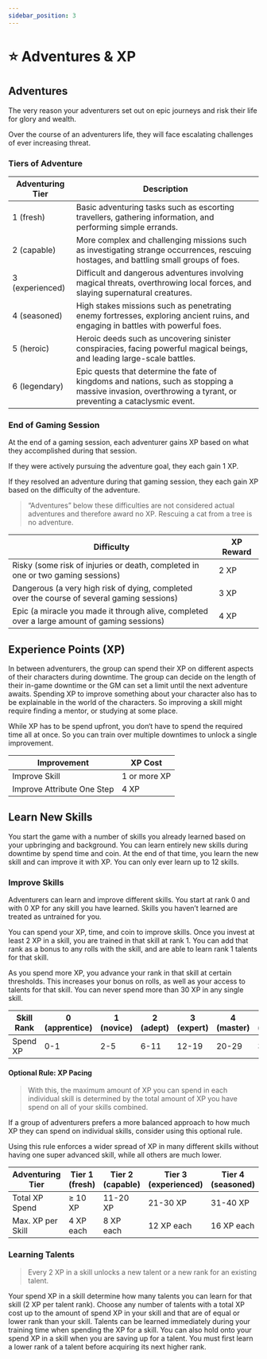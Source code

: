 ```yaml
---
sidebar_position: 3
---
```


# ⭐ Adventures & XP

## Adventures

The very reason your adventurers set out on epic journeys and risk their life for glory and wealth.

Over the course of an adventurers life, they will face escalating challenges of ever increasing threat.

### Tiers of Adventure

| Adventuring Tier | Description |
| --- | --- |
| 1 (fresh) | Basic adventuring tasks such as escorting travellers, gathering information, and performing simple errands. |
| 2 (capable) | More complex and challenging missions such as investigating strange occurrences, rescuing hostages, and battling small groups of foes. |
| 3 (experienced) | Difficult and dangerous adventures involving magical threats, overthrowing local forces, and slaying supernatural creatures. |
| 4 (seasoned) | High stakes missions such as penetrating enemy fortresses, exploring ancient ruins, and engaging in battles with powerful foes. |
| 5 (heroic) | Heroic deeds such as uncovering sinister conspiracies, facing powerful magical beings, and leading large-scale battles. |
| 6 (legendary)  | Epic quests that determine the fate of kingdoms and nations, such as stopping a massive invasion, overthrowing a tyrant, or preventing a cataclysmic event. |

### End of Gaming Session

At the end of a gaming session, each adventurer gains XP based on what they accomplished during that session.

If they were actively pursuing the adventure goal, they each gain 1 XP.

If they resolved an adventure during that gaming session, they each gain XP based on the difficulty of the adventure.

> “Adventures” below these difficulties are not considered actual adventures and therefore award no XP. Rescuing a cat from a tree is no adventure.
> 

| Difficulty | XP Reward |
| --- | --- |
| Risky (some risk of injuries or death, completed in one or two gaming sessions) | 2 XP |
| Dangerous (a very high risk of dying, completed over the course of several gaming sessions) | 3 XP |
| Epic (a miracle you made it through alive, completed over a large amount of gaming sessions) | 4 XP |

## Experience Points (XP)

In between adventurers, the group can spend their XP on different aspects of their characters during downtime. The group can decide on the length of their in-game downtime or the GM can set a limit until the next adventure awaits. Spending XP to improve something about your character also has to be explainable in the world of the characters. So improving a skill might require finding a mentor, or studying at some place.

While XP has to be spend upfront, you don‘t have to spend the required time all at once. So you can train over multiple downtimes to unlock a single improvement.

| **Improvement** | **XP Cost** |
| --- | --- |
| Improve Skill | 1 or more XP |
| Improve Attribute One Step | 4 XP |

## Learn New Skills

You start the game with a number of skills you already learned based on your upbringing and background. You can learn entirely new skills during downtime by spend time and coin. At the end of that time, you learn the new skill and can improve it with XP. You can only ever learn up to 12 skills.

### Improve Skills

Adventurers can learn and improve different skills. You start at rank 0 and with 0 XP for any skill you have learned. Skills you haven’t learned are treated as untrained for you. 

You can spend your XP, time, and coin to improve skills. Once you invest at least 2 XP in a skill, you are trained in that skill at rank 1. You can add that rank as a bonus to any rolls with the skill, and are able to learn rank 1 talents for that skill.

As you spend more XP, you advance your rank in that skill at certain thresholds. This increases your bonus on rolls, as well as your access to talents for that skill. You can never spend more than 30 XP in any single skill.

| Skill Rank | 0 (apprentice) | 1 (novice) | 2 (adept) | 3 (expert) | 4 (master) | 5 (grandmaster) |
| --- | --- | --- | --- | --- | --- | --- |
| Spend XP | 0-1 | 2-5 | 6-11 | 12-19 | 20-29 | 30 |

#### Optional Rule: XP Pacing

> With this, the maximum amount of XP you can spend in each individual skill is determined by the total amount of XP you have spend on all of your skills combined.
> 

If a group of adventurers prefers a more balanced approach to how much XP they can spend on individual skills, consider using this optional rule.

Using this rule enforces a wider spread of XP in many different skills without having one super advanced skill, while all others are much lower.

| Adventuring Tier | Tier 1 (fresh) | Tier 2 (capable) | Tier 3 (experienced) | Tier 4 (seasoned) | Tier 5 (heroic) | Tier 6 (legendary)  |
| --- | --- | --- | --- | --- | --- | --- |
| Total XP Spend | ≥ 10 XP | 11-20 XP | 21-30 XP | 31-40 XP | 41-50 XP | 51+ XP |
| Max. XP per Skill | 4 XP each | 8 XP each | 12 XP each | 16 XP each | 20 XP each | 30 XP each |

### Learning Talents

> Every 2 XP in a skill unlocks a new talent or a new rank for an existing talent.
> 

Your spend XP in a skill determine how many talents you can learn for that skill (2 XP per talent rank). Choose any number of talents with a total XP cost up to the amount of spend XP in your skill and that are of equal or lower rank than your skill. Talents can be learned immediately during your training time when spending the XP for a skill. You can also hold onto your spend XP in a skill when you are saving up for a talent. You must first learn a lower rank of a talent before acquiring its next higher rank.
